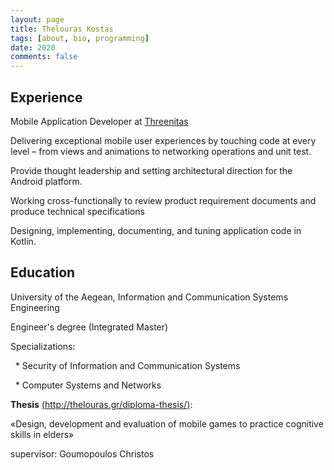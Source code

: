 ```yaml
---
layout: page
title: Thelouras Kostas
tags: [about, bio, programming]
date: 2020
comments: false
---
```

    

## Experience
Mobile Application Developer at [Threenitas](https://threenitas.com)

Delivering exceptional mobile user experiences by touching code at every level – from views and animations to networking operations and unit test.

Provide thought leadership and setting architectural direction for the Android platform.

Working cross-functionally to review product requirement documents and produce technical specifications

Designing, implementing, documenting, and tuning application code in Kotlin.


## Education

University of the Aegean, Information and Communication Systems Engineering

Engineer's degree (Integrated Master)

Specializations:

&nbsp;&nbsp;* Security of Information and Communication Systems

&nbsp;&nbsp;* Computer Systems and Networks


**Thesis** [(http://thelouras.gr/diploma-thesis/)](http://thelouras.gr/diploma-thesis/):

«Design, development and evaluation of mobile games to practice cognitive skills in elders»

supervisor: Goumopoulos Christos
